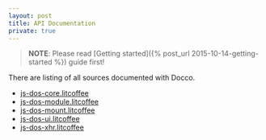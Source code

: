 ```yaml
---
layout: post
title: API Documentation
private: true
---
```


> **NOTE**: Please read [Getting started]({% post_url 2015-10-14-getting-started %}) guide first!

There are listing of all sources documented with Docco.

* [js-dos-core.litcoffee](/docs/js-dos-core.html)
* [js-dos-module.litcoffee](/docs/js-dos-module.html)
* [js-dos-mount.litcoffee](/docs/js-dos-mount.html)
* [js-dos-ui.litcoffee](/docs/js-dos-ui.html)
* [js-dos-xhr.litcoffee](/docs/js-dos-xhr.html)